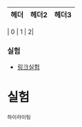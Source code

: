 |  헤더  |  헤더2  |  헤더3 |
| :--: | :---: |:----: |

| 0 | 1 |    2|

### 실험
- [링크실험](http://cafe.naver.com)

# 실험

```
하이라이팅
```

